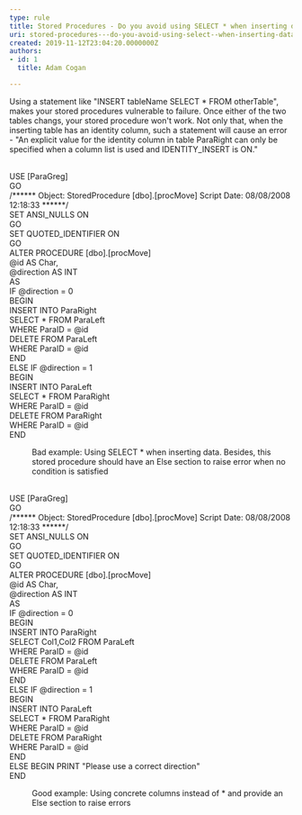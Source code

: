 ```yaml
---
type: rule
title: Stored Procedures - Do you avoid using SELECT * when inserting data?
uri: stored-procedures---do-you-avoid-using-select--when-inserting-data
created: 2019-11-12T23:04:20.0000000Z
authors:
- id: 1
  title: Adam Cogan

---
```




<span class='intro'> Using a statement like &quot;INSERT tableName SELECT * FROM otherTable&quot;, makes your stored procedures vulnerable to failure. Once either of the two tables changs, your stored procedure won't work. Not only that, when the inserting table has an identity column, such a statement will cause an error - &quot;An explicit value for the identity column in table ParaRight can only be specified when a column list is used and IDENTITY_INSERT is ON.&quot;<br><br> </span>

<p class="ssw15-rteElement-CodeArea">​USE [ParaGreg]<br>GO<br>/****** Object&#58; StoredProcedure [dbo].[procMove] Script Date&#58; 08/08/2008 12&#58;18&#58;33 ******/<br>SET ANSI_NULLS ON<br>GO<br>SET QUOTED_IDENTIFIER ON<br>GO<br>ALTER PROCEDURE [dbo].[procMove]<br>@id AS Char,<br>@direction AS INT<br>AS<br>IF @direction = 0<br>BEGIN<br> INSERT INTO ParaRight<br> SELECT * FROM ParaLeft<br> WHERE ParaID = @id<br> DELETE FROM ParaLeft<br> WHERE ParaID = @id<br>END<br>ELSE IF @direction = 1<br>BEGIN<br> INSERT INTO ParaLeft<br> SELECT * FROM ParaRight<br> WHERE ParaID = @id<br> DELETE FROM ParaRight<br> WHERE ParaID = @id<br>END</p><dd class="ssw15-rteElement-FigureBad">​Bad example&#58;&#160;Using SELECT * when inserting data. Besides, this stored procedure should have an Else section to raise error when no condition is satisfied<br></dd><p class="ssw15-rteElement-CodeArea"><br>USE [ParaGreg]<br>GO<br>/****** Object&#58; StoredProcedure [dbo].[procMove] Script Date&#58; 08/08/2008 12&#58;18&#58;33 ******/<br>SET ANSI_NULLS ON<br>GO<br>SET QUOTED_IDENTIFIER ON<br>GO<br>ALTER PROCEDURE [dbo].[procMove]<br>@id AS Char,<br>@direction AS INT<br>AS<br>IF @direction = 0<br>BEGIN<br> INSERT INTO ParaRight<br> SELECT Col1,Col2 FROM ParaLeft<br> WHERE ParaID = @id<br> DELETE FROM ParaLeft<br> WHERE ParaID = @id<br>END<br>ELSE IF @direction = 1<br>BEGIN<br> INSERT INTO ParaLeft<br> SELECT * FROM ParaRight<br> WHERE ParaID = @id<br> DELETE FROM ParaRight<br> WHERE ParaID = @id<br>END<br>ELSE BEGIN PRINT &quot;Please use a correct direction&quot;<br> END</p><dd class="ssw15-rteElement-FigureGood">Good example&#58;&#160;Using concrete columns instead of * and provide an Else section to raise errors​​<br></dd>


